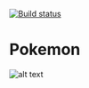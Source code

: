 [![Build status](https://ci.appveyor.com/api/projects/status/5iogx69ovr6m74by?svg=true)](https://ci.appveyor.com/project/jaapbrasser/pokemon)
# Pokemon

![alt text](https://github.com/jaapbrasser/Pokemon/blob/master/Pictures/Pikachu.png "Pikachu in PowerShell console")